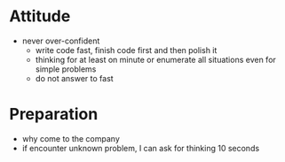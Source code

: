 # Attitude
- never over-confident
  - write code fast, finish code first and then polish it
  - thinking for at least on minute or enumerate all situations even for simple problems
  - do not answer to fast  


# Preparation
- why come to the company
- if encounter unknown problem, I can ask for thinking 10 seconds


